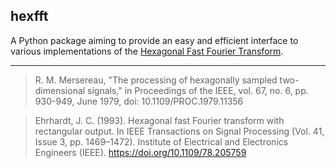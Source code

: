 ## hexfft

A Python package aiming to provide an easy and efficient interface to various implementations of the [Hexagonal Fast Fourier Transform](https://en.wikipedia.org/wiki/Hexagonal_fast_Fourier_transform).


---------------------------------------
> R. M. Mersereau, "The processing of hexagonally sampled two-dimensional signals," in Proceedings of the IEEE, vol. 67, no. 6, pp. 930-949, June 1979, doi: 10.1109/PROC.1979.11356

> Ehrhardt, J. C. (1993). Hexagonal fast Fourier transform with rectangular output. In IEEE Transactions on Signal Processing (Vol. 41, Issue 3, pp. 1469–1472). Institute of Electrical and Electronics Engineers (IEEE). https://doi.org/10.1109/78.205759 